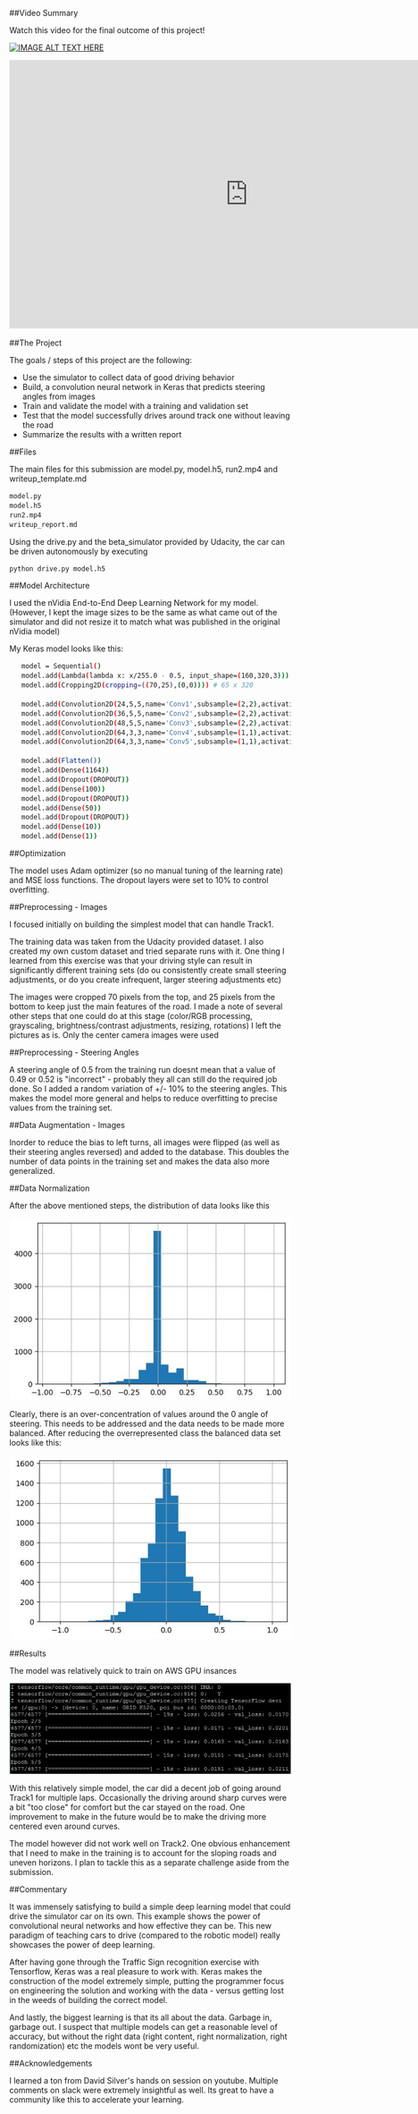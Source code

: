 
##Video Summary

Watch this video for the final outcome of this project! 

[![IMAGE ALT TEXT HERE](https://img.youtube.com/vi/6uKrz9iPvY4/0.jpg)](https://www.youtube.com/embed/6uKrz9iPvY4)

<iframe width="854" height="480" src="https://www.youtube.com/embed/6uKrz9iPvY4" frameborder="0" allowfullscreen></iframe>

##The Project

The goals / steps of this project are the following:
* Use the simulator to collect data of good driving behavior
* Build, a convolution neural network in Keras that predicts steering angles from images
* Train and validate the model with a training and validation set
* Test that the model successfully drives around track one without leaving the road
* Summarize the results with a written report

##Files

The main files for this submission are model.py, model.h5, run2.mp4 and writeup_template.md
```sh
model.py
model.h5
run2.mp4
writeup_report.md
```

Using the drive.py and the beta_simulator provided by Udacity, the car can be driven autonomously by executing
```sh
python drive.py model.h5
```
##Model Architecture 

I used the nVidia End-to-End Deep Learning Network for my model. (However, I kept the image sizes to be the same as what came out of the simulator and did not resize it to match what was published in the original nVidia model)

My Keras model looks like this:

```sh
   model = Sequential()
   model.add(Lambda(lambda x: x/255.0 - 0.5, input_shape=(160,320,3)))
   model.add(Cropping2D(cropping=((70,25),(0,0)))) # 65 x 320

   model.add(Convolution2D(24,5,5,name='Conv1',subsample=(2,2),activation='relu'))
   model.add(Convolution2D(36,5,5,name='Conv2',subsample=(2,2),activation='relu'))
   model.add(Convolution2D(48,5,5,name='Conv3',subsample=(2,2),activation='relu'))
   model.add(Convolution2D(64,3,3,name='Conv4',subsample=(1,1),activation='relu'))
   model.add(Convolution2D(64,3,3,name='Conv5',subsample=(1,1),activation='relu'))
   
   model.add(Flatten())
   model.add(Dense(1164))
   model.add(Dropout(DROPOUT))
   model.add(Dense(100))
   model.add(Dropout(DROPOUT))
   model.add(Dense(50))
   model.add(Dropout(DROPOUT))
   model.add(Dense(10))
   model.add(Dense(1))
```

##Optimization

The model uses Adam optimizer (so no manual tuning of the learning rate) and MSE loss functions. The dropout layers were set to 10% to control overfitting. 

##Preprocessing - Images

I focused initially on building the simplest model that can handle Track1.

The training data was taken from the Udacity provided dataset. I also created my own custom dataset and tried separate runs with it. One thing I learned from this exercise was that your driving style can result in significantly different training sets (do ou consistently create small steering adjustments, or do you create infrequent, larger steering adjustments etc)

The images were cropped 70 pixels from the top, and 25 pixels from the bottom to keep just the main features of the road. I made a note of several other steps that one could do at this stage (color/RGB processing, grayscaling, brightness/contrast adjustments, resizing, rotations) I left the pictures as is. Only the center camera images were used

##Preprocessing - Steering Angles

A steering angle of 0.5 from the training run doesnt mean that a value of 0.49 or 0.52 is "incorrect" - probably they all can still do the required job done. So I added a random variation of +/- 10% to the steering angles. This makes the model more general and helps to reduce overfitting to precise values from the training set. 

##Data Augmentation - Images

Inorder to reduce the bias to left turns, all images were flipped (as well as their steering angles reversed) and added to the database. This doubles the number of data points in the training set and makes the data also more generalized.

##Data Normalization

After the above mentioned steps, the distribution of data looks like this

![Image](https://github.com/kiranganesh/CarND-Behavioral-Cloning-P3/blob/master/images/pic1.JPG)

Clearly, there is an over-concentration of values around the 0 angle of steering. This needs to be addressed and the data needs to be made more balanced. After reducing the overrepresented class the balanced data set looks like this:

![Image](https://github.com/kiranganesh/CarND-Behavioral-Cloning-P3/blob/master/images/pic2.JPG)

##Results

The model was relatively quick to train on AWS GPU insances

![Image](https://github.com/kiranganesh/CarND-Behavioral-Cloning-P3/blob/master/images/pic3.JPG)

With this relatively simple model, the car did a decent job of going around Track1 for multiple laps. Occasionally the driving around sharp curves were a bit "too close" for comfort but the car stayed on the road. One improvement to make in the future would be to make the driving more centered even around curves.

The model however did not work well on Track2. One obvious enhancement that I need to make in the training is to account for the sloping roads and uneven horizons. I plan to tackle this as a separate challenge aside from the submission.

##Commentary

It was immensely satisfying to build a simple deep learning model that could drive the simulator car on its own. This example shows the power of convolutional neural networks and how effective they can be. This new paradigm of teaching cars to drive (compared to the robotic model) really showcases the power of deep learning. 

After having gone through the Traffic Sign recognition exercise with Tensorflow, Keras was a real pleasure to work with. Keras makes the construction of the model extremely simple, putting the programmer focus on engineering the solution and working with the data - versus getting lost in the weeds of building the correct model. 

And lastly, the biggest learning is that its all about the data. Garbage in, garbage out. I suspect that multiple models can get a reasonable level of accuracy, but without the right data (right content, right normalization, right randomization) etc the models wont be very useful.

##Acknowledgements 

I learned a ton from David Silver's hands on session on youtube. Multiple comments on slack were extremely insightful as well. Its great to have a community like this to accelerate your learning.

